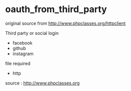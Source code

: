# oauth_from_third_party
original source from  http://www.phpclasses.org/httpclient

Third party or social login 

- facebook
- github
- instagram

file required 

- http

source : http://www.phpclasses.org 
